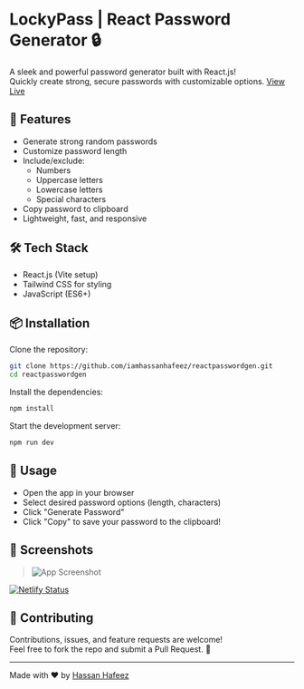 # LockyPass | React Password Generator 🔒

A sleek and powerful password generator built with React.js!  
Quickly create strong, secure passwords with customizable options.
[View Live](https://lockypass.netlify.app/)

## 🚀 Features

- Generate strong random passwords
- Customize password length
- Include/exclude:
  - Numbers
  - Uppercase letters
  - Lowercase letters
  - Special characters
- Copy password to clipboard
- Lightweight, fast, and responsive

## 🛠️ Tech Stack

- React.js (Vite setup)
- Tailwind CSS for styling
- JavaScript (ES6+)

## 📦 Installation

Clone the repository:

```bash
git clone https://github.com/iamhassanhafeez/reactpasswordgen.git
cd reactpasswordgen
```

Install the dependencies:

```bash
npm install
```

Start the development server:

```bash
npm run dev
```

## 🎯 Usage

- Open the app in your browser
- Select desired password options (length, characters)
- Click "Generate Password"
- Click "Copy" to save your password to the clipboard!

## 📸 Screenshots

> ![App Screenshot](https://i.ibb.co/1fPZcVm2/Screenshot-from-2025-04-27-18-43-23.png)

[![Netlify Status](https://api.netlify.com/api/v1/badges/318492b6-5643-406d-83ed-9a141f6cfae1/deploy-status)](https://app.netlify.com/sites/lockypass/deploys)

## 🌟 Contributing

Contributions, issues, and feature requests are welcome!  
Feel free to fork the repo and submit a Pull Request. 🤝

---

Made with ❤️ by [Hassan Hafeez](https://github.com/iamhassanhafeez)
